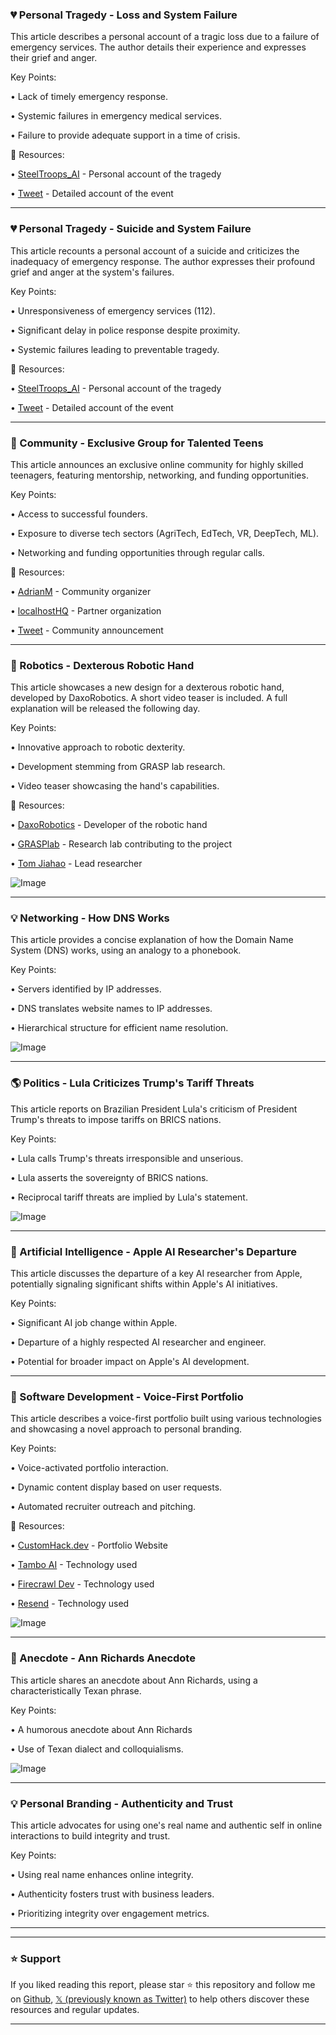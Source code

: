 ### 💔 Personal Tragedy - Loss and System Failure

This article describes a personal account of a tragic loss due to a failure of emergency services.  The author details their experience and expresses their grief and anger.

Key Points:

• Lack of timely emergency response.


• Systemic failures in emergency medical services.


• Failure to provide adequate support in a time of crisis.


🔗 Resources:

• [SteelTroops_AI](https://x.com/steeltroops_ai) - Personal account of the tragedy


• [Tweet](https://x.com/steeltroops_ai/status/1942435791180832844) - Detailed account of the event


---
### 💔 Personal Tragedy - Suicide and System Failure

This article recounts a personal account of a suicide and criticizes the inadequacy of emergency response. The author expresses their profound grief and anger at the system's failures.

Key Points:

• Unresponsiveness of emergency services (112).


• Significant delay in police response despite proximity.


• Systemic failures leading to preventable tragedy.


🔗 Resources:

• [SteelTroops_AI](https://x.com/steeltroops_ai) - Personal account of the tragedy


• [Tweet](https://x.com/steeltroops_ai/status/1942435796537012265) - Detailed account of the event


---
### 🚀 Community - Exclusive Group for Talented Teens

This article announces an exclusive online community for highly skilled teenagers, featuring mentorship, networking, and funding opportunities.

Key Points:

• Access to successful founders.


• Exposure to diverse tech sectors (AgriTech, EdTech, VR, DeepTech, ML).


• Networking and funding opportunities through regular calls.


🔗 Resources:

• [AdrianM](https://x.com/theadrianm_) - Community organizer


• [localhostHQ](https://x.com/localhostHQ) - Partner organization


• [Tweet](https://x.com/theadrianm_/status/1942435590445883523) - Community announcement


---
### 🤖 Robotics - Dexterous Robotic Hand

This article showcases a new design for a dexterous robotic hand, developed by DaxoRobotics.  A short video teaser is included.  A full explanation will be released the following day.

Key Points:

• Innovative approach to robotic dexterity.


•  Development stemming from GRASP lab research.


•  Video teaser showcasing the hand's capabilities.


🔗 Resources:

• [DaxoRobotics](https://x.com/DaxoRobotics) - Developer of the robotic hand


• [GRASPlab](https://x.com/GRASPlab) - Research lab contributing to the project


• [Tom Jiahao](https://x.com/tom_jiahao) -  Lead researcher


![Image](https://pbs.twimg.com/ext_tw_video_thumb/1942372466686410752/pu/img/MTBacHzR47cji205.jpg)


---
### 💡 Networking - How DNS Works

This article provides a concise explanation of how the Domain Name System (DNS) works, using an analogy to a phonebook.

Key Points:

• Servers identified by IP addresses.


• DNS translates website names to IP addresses.


• Hierarchical structure for efficient name resolution.


![Image](https://pbs.twimg.com/media/GvQUH38WUAAh1mT?format=jpg&name=small)

---
### 🌎 Politics - Lula Criticizes Trump's Tariff Threats

This article reports on Brazilian President Lula's criticism of President Trump's threats to impose tariffs on BRICS nations.

Key Points:

• Lula calls Trump's threats irresponsible and unserious.


• Lula asserts the sovereignty of BRICS nations.


• Reciprocal tariff threats are implied by Lula's statement.


![Image](https://pbs.twimg.com/amplify_video_thumb/1942280872851283968/img/xO1bahTtwiuGYi5q.jpg)

---
### 🤖 Artificial Intelligence - Apple AI Researcher's Departure

This article discusses the departure of a key AI researcher from Apple, potentially signaling significant shifts within Apple's AI initiatives.

Key Points:

• Significant AI job change within Apple.


• Departure of a highly respected AI researcher and engineer.


• Potential for broader impact on Apple's AI development.



---
### 🚀 Software Development - Voice-First Portfolio

This article describes a voice-first portfolio built using various technologies and showcasing a novel approach to personal branding.

Key Points:

• Voice-activated portfolio interaction.


• Dynamic content display based on user requests.


• Automated recruiter outreach and pitching.


🔗 Resources:

• [CustomHack.dev](http://customhack.dev) - Portfolio Website


• [Tambo AI](https://x.com/tambo_ai) - Technology used


• [Firecrawl Dev](https://x.com/firecrawl_dev) - Technology used


• [Resend](https://x.com/resend) - Technology used


![Image](https://pbs.twimg.com/amplify_video_thumb/1942247560971702272/img/sxM2XsNixeQ-kDlH.jpg)

---
### 📝 Anecdote - Ann Richards Anecdote

This article shares an anecdote about Ann Richards, using a characteristically Texan phrase.

Key Points:

•  A humorous anecdote about Ann Richards


• Use of Texan dialect and colloquialisms.



![Image](https://pbs.twimg.com/media/GvTe4BnWEAAnPF3?format=png&name=360x360)

---
### 💡 Personal Branding - Authenticity and Trust

This article advocates for using one's real name and authentic self in online interactions to build integrity and trust.

Key Points:

• Using real name enhances online integrity.


• Authenticity fosters trust with business leaders.


• Prioritizing integrity over engagement metrics.



---


---

### ⭐️ Support

If you liked reading this report, please star ⭐️ this repository and follow me on [Github](https://github.com/Drix10), [𝕏 (previously known as Twitter)](https://x.com/DRIX_10_) to help others discover these resources and regular updates.

---
